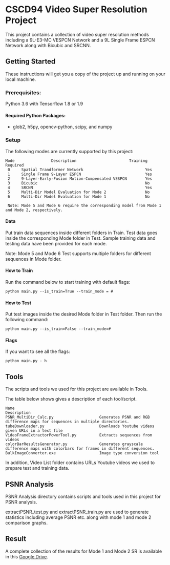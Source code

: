 # CSCD94 Video Super Resolution Project

This project contains a collection of video super resolution methods including a 9L-E3-MC VESPCN Network
and a 9L Single Frame ESPCN Network along with Bicubic and SRCNN.

## Getting Started

These instructions will get you a copy of the project up and running on your local machine.

### Prerequisites:

Python 3.6 with Tensorflow 1.8 or 1.9

#### Required Python Packages:

- glob2, h5py, opencv-python, scipy, and numpy

### Setup

The following modes are currently supported by this project:

```
Mode                Description                       Training Required
 0     Spatial Trandformer Network                           Yes      
 1     Single Frame 9-Layer ESPCN                            Yes 
 2     9-Layer-Early-Fusion Motion-Compensated VESPCN        Yes
 3     Bicubic                                               No
 4     SRCNN                                                 Yes                     
 5     Multi-Dir Model Evaluation for Mode 2                 No
 6     Multi-Dir Model Evaluation for Mode 1                 No
 
 Note: Mode 5 and Mode 6 require the corresponding model from Mode 1 and Mode 2, respectively.
```

#### Data

Put train data sequences inside different folders in Train. Test data goes inside the corresponding Mode folder in Test. 
Sample training data and testing data have been provided for each mode. 

Note: Mode 5 and Mode 6 Test supports multiple folders for different sequences in Mode folder.

#### How to Train

Run the command below to start training with default flags:
```
python main.py --is_train=True --train_mode = #
```

#### How to Test

Put test images inside the desired Mode folder in Test folder.
Then run the following command:
```
python main.py --is_train=False --train_mode=#
```

#### Flags

If you want to see all the flags:
```
python main.py - h
```

## Tools

The scripts and tools we used for this project are available in Tools.

The table below shows gives a description of each tool/script.

```
Name                                                             Description
PSNR_MultiDir_Calc.py                    Generates PSNR and RGB difference maps for sequences in multiple directories.                       
tubeDownloader.py                        Downloads Youtube videos given URLs in a text file
VideoFrameExtractorPowerTool.py          Extracts sequences from videos
colorBarResultsGenerator.py              Generates grayscale difference maps with colorbars for frames in different sequences.
BulkImageConverter.exe                   Image type conversion tool
```

In addition, Video List folder contains URLs Youtube videos we used to prepare test and training data. 

## PSNR Analysis

PSNR Analysis directory contains scripts and tools used in this project for PSNR analysis.

extractPSNR_test.py and extractPSNR_train.py are used to generate statistics including average PSNR etc. along with mode 1 and mode 2 comparison graphs. 

## Result

A complete collection of the results for Mode 1 and Mode 2 SR is available in this [Google Drive](https://drive.google.com/drive/folders/1sL2Gdc12WQ-lv6pTagdKXpLFlszSkA-Z?usp=sharing). 
















